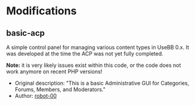 Modifications
=============

basic-acp
---------

A simple control panel for managing various content types in UseBB 0.x. It was developed at the time the ACP was not yet fully completed.

**Note:** it is very likely issues exist within this code, or the code does not work anymore on recent PHP versions!

* Original description: "This is a basic Administrative GUI for Categories, Forums, Members, and Moderators."
* Author: [robot-00](http://sourceforge.net/users/robot-00/)
